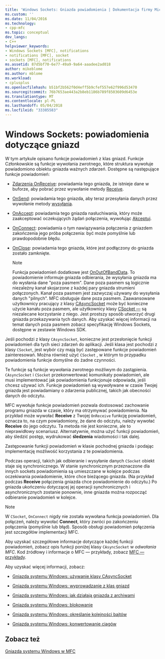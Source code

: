 ```yaml
---
title: 'Windows Sockets: Gniazda powiadomienia | Dokumentacja firmy Microsoft'
ms.custom: ''
ms.date: 11/04/2016
ms.technology:
- cpp-mfc
ms.topic: conceptual
dev_langs:
- C++
helpviewer_keywords:
- Windows Sockets [MFC], notifications
- notifications [MFC], socket
- sockets [MFC], notifications
ms.assetid: 87d5bf70-6e77-49a9-9a64-aaadee2ad018
author: mikeblome
ms.author: mblome
ms.workload:
- cplusplus
ms.openlocfilehash: b51bf2b562f0d4eff5b9cfef557e62f996d53470
ms.sourcegitcommit: 76b7653ae443a2b8eb1186b789f8503609d6453e
ms.translationtype: MT
ms.contentlocale: pl-PL
ms.lasthandoff: 05/04/2018
ms.locfileid: "33385583"
---
```

# <a name="windows-sockets-socket-notifications"></a>Windows Sockets: powiadomienia dotyczące gniazd
W tym artykule opisano funkcje powiadomień z klas gniazd. Funkcje Członkowskie są funkcje wywołania zwrotnego, które struktura wywołuje powiadomiono obiektu gniazda ważnych zdarzeń. Dostępne są następujące funkcje powiadomień:  
  
-   [Zdarzenia OnReceive](../mfc/reference/casyncsocket-class.md#onreceive): powiadamia tego gniazda, że istnieje dane w buforze, aby pobrać przez wywołanie metody [Receive](../mfc/reference/casyncsocket-class.md#receive).  
  
-   [OnSend](../mfc/reference/casyncsocket-class.md#onsend): powiadamia tego gniazda, aby teraz przesyłania danych przez wywołanie metody [wysyłania](../mfc/reference/casyncsocket-class.md#send).  
  
-   [OnAccept](../mfc/reference/casyncsocket-class.md#onaccept): powiadamia tego gniazda nasłuchiwania, który może zaakceptować oczekujących żądań połączenia, wywołując [Akceptuj](../mfc/reference/casyncsocket-class.md#accept).  
  
-   [OnConnect](../mfc/reference/casyncsocket-class.md#onconnect): powiadamia o tym nawiązywania połączenia z gniazdem zakończenia jego próba połączenia: być może pomyślnie lub prawdopodobnie błędu.  
  
-   [OnClose](../mfc/reference/casyncsocket-class.md#onclose): powiadamia tego gniazda, które jest podłączony do gniazda zostało zamknięte.  
  
    > [!NOTE]
    >  Funkcja powiadomień dodatkowe jest [OnOutOfBandData](../mfc/reference/casyncsocket-class.md#onoutofbanddata). To powiadomienie informuje gniazda odbierania, że wysyłania gniazda ma do wysłania dane "poza pasmem". Dane poza pasmem są logicznie niezależny kanał skojarzone z każdej pary gniazda strumieni połączonych. Kanał poza pasmem jest zazwyczaj używany do wysyłania danych "pilnych". MFC obsługuje dane poza pasmem. Zaawansowane użytkownicy pracujący z klasy [CAsyncSocket](../mfc/reference/casyncsocket-class.md) może być konieczne użycie kanału poza pasmem, ale użytkownicy klasy [CSocket —](../mfc/reference/csocket-class.md) są niezalecane korzystanie z niego. Jest prostszy sposób utworzyć drugi gniazda przekazywania tych danych. Aby uzyskać więcej informacji na temat danych poza pasmem zobacz specyfikację Windows Sockets, dostępne w zestawie Windows SDK.  
  
 Jeśli pochodzi z klasy `CAsyncSocket`, konieczne jest przesłonięcie funkcji powiadomień dla tych sieci zdarzeń do aplikacji. Jeśli klasa jest pochodzi z klasy `CSocket`, jest wybór czy mają być zastępowane funkcje powiadomień zainteresowań. Można również użyć `CSocket` , w którym to przypadku powiadomienia funkcje domyślne do żadne czynności.  
  
 Te funkcje są funkcje wywołania zwrotnego możliwym do zastąpienia. `CAsyncSocket` i `CSocket` przekonwertować komunikaty powiadomień, ale musi implementować jak powiadomienia funkcjonuje odpowiada, jeśli chcesz używać ich. Funkcje powiadomień są wywoływane w czasie Twojej gniazda jest powiadamiany o zdarzenia publicznej, takich jak obecności danych do odczytu.  
  
 MFC wywołuje funkcje powiadomień pozwala dostosować zachowanie programu gniazda w czasie, który ma otrzymywać powiadomienia. Na przykład może wywołać **Receive** z Twojej `OnReceive` funkcję powiadomień, oznacza to, na czym powiadomiony, że dane do odczytu, należy wywołać **Receive** do jego odczytu. Ta metoda nie jest konieczne, ale to nieprawidłowy scenariusz. Alternatywnie, można użyć funkcji powiadomień, aby śledzić postęp, wydrukować **śledzenia** wiadomości i tak dalej.  
  
 Zastępowanie funkcji powiadomień w klasie pochodnej gniazda i podając implementację możliwość korzystania z te powiadomienia.  
  
 Podczas operacji, takich jak odbieranie i wysyłanie danych `CSocket` obiekt staje się synchronicznego. W stanie synchronicznym przeznaczone dla innych sockets powiadomienia są umieszczane w kolejce podczas oczekiwania powiadomienie, które chce bieżącego gniazda. (Na przykład podczas **Receive** połączenia gniazda chce powiadomienie do odczytu.) Po gniazda ukończeniu dotyczącej jej operacji synchronicznych i asynchronicznych zostanie ponownie, inne gniazda można rozpocząć odbieranie powiadomień w kolejce.  
  
> [!NOTE]
>  W `CSocket`, `OnConnect` nigdy nie została wywołana funkcja powiadomień. Dla połączeń, należy wywołać **Connect**, który zwróci po zakończeniu połączenia (pomyślnie lub błąd). Sposób obsługi powiadomień połączenia jest szczegółów implementacji MFC.  
  
 Aby uzyskać szczegółowe informacje dotyczące każdej funkcji powiadomień, zobacz opis funkcji poniżej klasy `CAsyncSocket` w *odwołania MFC*. Kod źródłowy i informacje o MFC — przykłady, zobacz [MFC — przykłady](../visual-cpp-samples.md).  
  
 Aby uzyskać więcej informacji, zobacz:  
  
-   [Gniazda systemu Windows: używanie klasy CAsyncSocket](../mfc/windows-sockets-using-class-casyncsocket.md)  
  
-   [Gniazda systemu Windows: wyprowadzanie z klas gniazd](../mfc/windows-sockets-deriving-from-socket-classes.md)  
  
-   [Gniazda systemu Windows: jak działają gniazda z archiwami](../mfc/windows-sockets-how-sockets-with-archives-work.md)  
  
-   [Gniazda systemu Windows: blokowanie](../mfc/windows-sockets-blocking.md)  
  
-   [Gniazda systemu Windows: określanie kolejności bajtów](../mfc/windows-sockets-byte-ordering.md)  
  
-   [Gniazda systemu Windows: konwertowanie ciągów](../mfc/windows-sockets-converting-strings.md)  
  
## <a name="see-also"></a>Zobacz też  
 [Gniazda systemu Windows w MFC](../mfc/windows-sockets-in-mfc.md)


